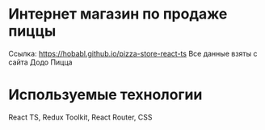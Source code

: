 # Интернет магазин по продаже пиццы
Ссылка: https://hobabl.github.io/pizza-store-react-ts
Все данные взяты с сайта Додо Пицца

# Используемые технологии

React TS, Redux Toolkit, React Router, CSS
